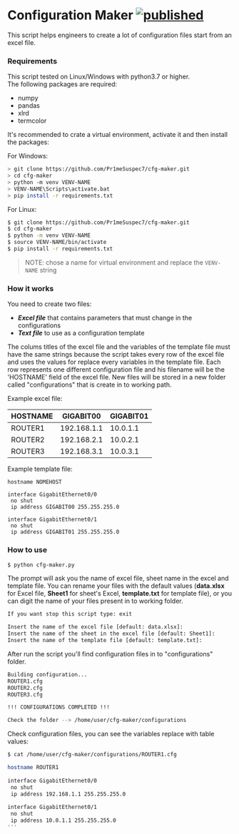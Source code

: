 # Configuration Maker [![published](https://static.production.devnetcloud.com/codeexchange/assets/images/devnet-published.svg)](https://developer.cisco.com/codeexchange/github/repo/Pr1meSuspec7/cfg-maker)

This script helps engineers to create a lot of configuration files start from an excel file.


### Requirements

This script tested on Linux/Windows with python3.7 or higher.  
The following packages are required:
 - numpy
 - pandas
 - xlrd
 - termcolor

It's recommended to crate a virtual environment, activate it and then install the packages:

For Windows:

```sh
> git clone https://github.com/Pr1meSuspec7/cfg-maker.git
> cd cfg-maker
> python -m venv VENV-NAME
> VENV-NAME\Scripts\activate.bat
> pip install -r requirements.txt
```

For Linux:

```sh
$ git clone https://github.com/Pr1meSuspec7/cfg-maker.git
$ cd cfg-maker
$ python -m venv VENV-NAME
$ source VENV-NAME/bin/activate
$ pip install -r requirements.txt
```
>NOTE: chose a name for virtual environment and replace the `VENV-NAME` string


### How it works

You need to create two files:
 - ***Excel file*** that contains parameters that must change in the configurations
 - ***Text file*** to use as a configuration template

The colums titles of the excel file and the variables of the template file must have the same strings because the script takes every row of the excel file and uses the values for replace every variables in the template file. Each row represents one different configuration file and his filename will be the 'HOSTNAME' field of the excel file.
New files will be stored in a new folder called "configurations" that is create in to working path.

Example excel file:

HOSTNAME | GIGABIT00   | GIGABIT01
-------- | ----------- | ---------
ROUTER1  | 192.168.1.1 | 10.0.1.1
ROUTER2  | 192.168.2.1 | 10.0.2.1
ROUTER3  | 192.168.3.1 | 10.0.3.1

Example template file:

	hostname NOMEHOST 
		
	interface GigabitEthernet0/0
	 no shut
	 ip address GIGABIT00 255.255.255.0
		
	interface GigabitEthernet0/1 
	 no shut
	 ip address GIGABIT01 255.255.255.0


### How to use

```sh
$ python cfg-maker.py
```

The prompt will ask you the name of excel file, sheet name in the excel and template file.
You can rename your files with the default values (**data.xlsx** for Excel file, **Sheet1** for sheet's Excel, **template.txt** for template file), or you can digit the name of your files present in to working folder.

```sh
If you want stop this script type: exit

Insert the name of the excel file [default: data.xlsx]:
Insert the name of the sheet in the excel file [default: Sheet1]:
Insert the name of the template file [default: template.txt]:
```

After run the script you'll find configuration files in to "configurations" folder.

```sh
Building configuration...
ROUTER1.cfg
ROUTER2.cfg
ROUTER3.cfg

!!! CONFIGURATIONS COMPLETED !!!

Check the folder --> /home/user/cfg-maker/configurations
```

Check configuration files, you can see the variables replace with table values:

```sh
$ cat /home/user/cfg-maker/configurations/ROUTER1.cfg

hostname ROUTER1 
	
interface GigabitEthernet0/0
 no shut
 ip address 192.168.1.1 255.255.255.0
	
interface GigabitEthernet0/1 
 no shut
 ip address 10.0.1.1 255.255.255.0
'''
